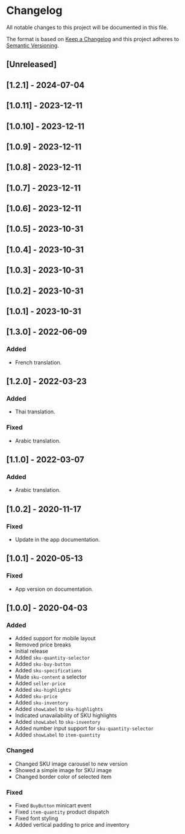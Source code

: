 # Changelog

All notable changes to this project will be documented in this file.

The format is based on [Keep a Changelog](http://keepachangelog.com/en/1.0.0/)
and this project adheres to [Semantic Versioning](http://semver.org/spec/v2.0.0.html).

## [Unreleased]

## [1.2.1] - 2024-07-04

## [1.0.11] - 2023-12-11

## [1.0.10] - 2023-12-11

## [1.0.9] - 2023-12-11

## [1.0.8] - 2023-12-11

## [1.0.7] - 2023-12-11

## [1.0.6] - 2023-12-11

## [1.0.5] - 2023-10-31

## [1.0.4] - 2023-10-31

## [1.0.3] - 2023-10-31

## [1.0.2] - 2023-10-31

## [1.0.1] - 2023-10-31

## [1.3.0] - 2022-06-09

### Added
- French translation.

## [1.2.0] - 2022-03-23

### Added
- Thai translation.

### Fixed
- Arabic translation.

## [1.1.0] - 2022-03-07

### Added
- Arabic translation.

## [1.0.2] - 2020-11-17
### Fixed
- Update in the app documentation.

## [1.0.1] - 2020-05-13
### Fixed
- App version on documentation.

## [1.0.0] - 2020-04-03

### Added
- Added support for mobile layout
- Removed price breaks
- Initial release
- Added `sku-quantity-selector`
- Added `sku-buy-button`
- Added `sku-specifications`
- Made `sku-content` a selector
- Added `seller-price`
- Added `sku-highlights`
- Added `sku-price`
- Added `sku-inventory`
- Added `showLabel` to `sku-highlights`
- Indicated unavailability of SKU highlights
- Added `showLabel` to `sku-inventory`
- Added number input support for `sku-quantity-selector`
- Added `showLabel` to `item-quantity`

### Changed

- Changed SKU image carousel to new version
- Showed a simple image for SKU image
- Changed border color of selected item

### Fixed

- Fixed `BuyButton` minicart event
- Fixed `item-quantity` product dispatch
- Fixed font styling
- Added vertical padding to price and inventory
